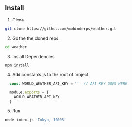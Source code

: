 ## Install

1. Clone

```sh
git clone https://github.com/mohinderps/weather.git
```
2. Go the the cloned repo.
```sh
cd weather
```

3. Install Dependencies

```sh
npm install
```

4. Add constants.js to the root of project

```javascript
  const WORLD_WEATHER_API_KEY = ''  // API KEY GOES HERE

  module.exports = {
    WORLD_WEATHER_API_KEY
  }

```

5. Run

```sh
node index.js 'Tokyo, 10005'
```
